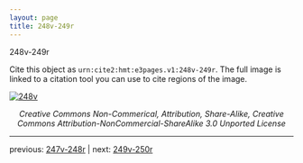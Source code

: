 ```yaml
---
layout: page
title: 248v-249r
---
```


248v-249r

Cite this object as `urn:cite2:hmt:e3pages.v1:248v-249r`.  The full image is linked to a citation tool you can use to cite regions of the image.

[![248v](http://www.homermultitext.org/iipsrv?IIIF=/project/homer/pyramidal/deepzoom/hmt/e3bifolio/v1/null.tif/full/800,/0/default.jpg)](http://www.homermultitext.org/ict2/?urn=urn:cite2:hmt:e3bifolio.v1:null) 

<p style="text-align: center; font-style: italic;">Creative Commons Non-Commerical, Attribution, Share-Alike, Creative Commons Attribution-NonCommercial-ShareAlike 3.0 Unported License</p>

---

previous: [247v-248r](../247v-248r/) | next: [249v-250r](../249v-250r/)